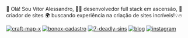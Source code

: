 🚀 Olá! Sou Vitor Alessandro, 👨‍💻 desenvolvedor full stack em ascensão, 🎨 criador de sites 🌍 buscando experiência na criação de sites incríveis!💡🔥

[![craft-map-x](https://img.shields.io/badge/HTML5-E34F26?style=for-the-badge&logo=html5&logoColor=white)](https://craft-map-x.rf.gd/) [![bonox-cadastro](https://img.shields.io/badge/CSS3-1572B6?style=for-the-badge&logo=css3&logoColor=white)](https://bonox-cadastro.rf.gd/) [![7-deadly-sins](https://img.shields.io/badge/JavaScript-F7DF1E?style=for-the-badge&logo=javascript&logoColor=black)](https://sevendeadlysins.rf.gd/) [![blog](https://img.shields.io/badge/PHP-777BB4?style=for-the-badge&logo=php&logoColor=white)](https://instagram.com/vitor_4lessan) [![instagram](https://img.shields.io/badge/Instagram-E4405F?style=for-the-badge&logo=instagram&logoColor=white)](https://instagram.com/vitor_4lessan)

